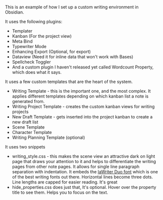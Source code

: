 This is an example of how I set up a custom writing environment in Obsidian.

It uses the following plugins:

- Templater
- Kanban (For the project view)
- Meta Bind
- Typewriter Mode
- Enhancing Export (Optional, for export)
- Dataview (Need it for inline data that won't work with Bases)
- Spellcheck Toggler
- And a custom plugin I haven't released yet called Wordcount Property, which does what it says.

It uses a few custom templates that are the heart of the system.
- Writing Template - this is the important one, and the most complex. It applies different templates depending on which kanban list a note is generated from.
- Writing Project Template - creates the custom kanban views for writing projects
- New Draft Template - gets inserted into the project kanban to create a new draft list
- Scene Template
- Character Template
- Writing Planning Template (optional)

It uses two snippets
- writing_style.css - this makes the scene view an attractive dark on light page that draws your attention to it and helps to differentiate the writing pages from other note pages. It allows for single line paragraph separation with indentation. It embeds the [IaWriter Duo font](https://ia.net/topics/in-search-of-the-perfect-writing-font) which is one of the best writing fonts out there. Horizontal lines become three dots. Line lengths are capped for easier reading. It's great
- hide_properties.css does just that, It's optional. Hover over the property title to see them. Helps you to focus on the text.

